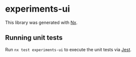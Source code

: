 # experiments-ui

This library was generated with [Nx](https://nx.dev).

## Running unit tests

Run `nx test experiments-ui` to execute the unit tests via [Jest](https://jestjs.io).
